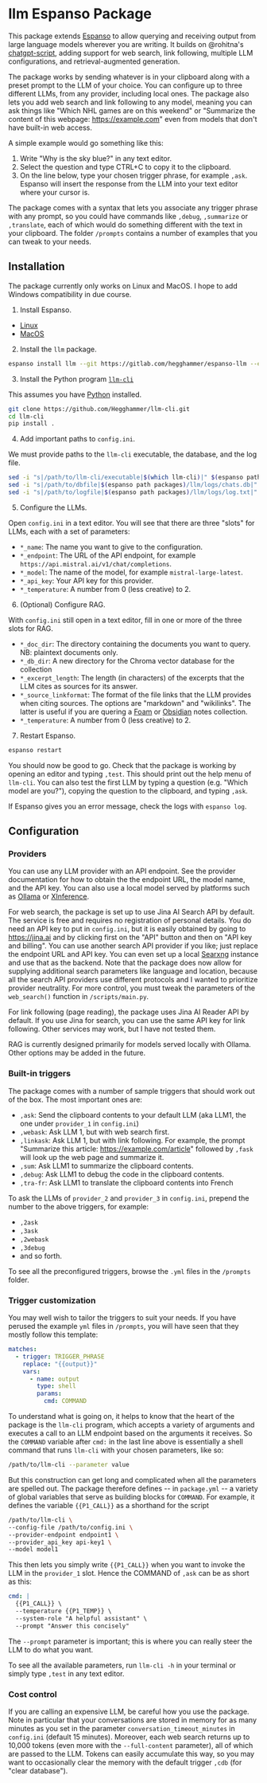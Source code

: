 # llm Espanso Package

This package extends [Espanso](https://espanso.org) to allow querying and receiving output from large language models wherever you are writing. It builds on @rohitna's [chatgpt-script](https://github.com/rohitna/chatgpt-script), adding support for web search, link following, multiple LLM configurations, and retrieval-augmented generation.

The package works by sending whatever is in your clipboard along with a preset prompt to the LLM of your choice. You can configure up to three different LLMs, from any provider, including local ones. The package also lets you add web search and link following to any model, meaning you can ask things like "Which NHL games are on this weekend" or "Summarize the content of this webpage: https://example.com" even from models that don't have built-in web access. 

A simple example would go something like this:

1. Write "Why is the sky blue?" in any text editor.
2. Select the question and type CTRL+C to copy it to the clipboard.
3. On the line below, type your chosen trigger phrase, for example `,ask`. Espanso will insert the response from the LLM into your text editor where your cursor is. 

The package comes with a syntax that lets you associate any trigger phrase with any prompt, so you could have commands like `,debug`, `,summarize` or `,translate`, each of which would do something different with the text in your clipboard. The folder `/prompts` contains a number of examples that you can tweak to your needs. 

## Installation

The package currently only works on Linux and MacOS. I hope to add Windows compatibility in due course.

1. Install Espanso.

- [Linux](https://espanso.org/docs/install/linux/)
- [MacOS](https://espanso.org/docs/install/mac/)

2. Install the `llm` package.

```sh
espanso install llm --git https://gitlab.com/hegghammer/espanso-llm --external
```

3. Install the Python program [`llm-cli`](https://github.com/Hegghammer/llm-cli)

This assumes you have [Python](https://realpython.com/installing-python/) installed.

```sh
git clone https://github.com/Hegghammer/llm-cli.git
cd llm-cli
pip install .
```

4. Add important paths to `config.ini`.

We must provide paths to the `llm-cli` executable, the database, and the log file.

```sh
sed -i "s|/path/to/llm-cli/executable|$(which llm-cli)|" $(espanso path packages)/llm/config.ini
sed -i "s|/path/to/dbfile|$(espanso path packages)/llm/logs/chats.db|" $(espanso path packages)/llm/config.ini
sed -i "s|/path/to/logfile|$(espanso path packages)/llm/logs/log.txt|" $(espanso path packages)/llm/config.ini
```

5. Configure the LLMs.

Open `config.ini` in a text editor. You will see that there are three "slots" for LLMs, each with a set of parameters:

- `*_name`: The name you want to give to the configuration. 
- `*_endpoint`: The URL of the API endpoint, for example `https://api.mistral.ai/v1/chat/completions`.
- `*_model`: The name of the model, for example `mistral-large-latest`.
- `*_api_key`: Your API key for this provider.
- `*_temperature`: A number from 0 (less creative) to 2. 

6. (Optional) Configure RAG.

With `config.ini` still open in a text editor, fill in one or more of the three slots for RAG. 

- `*_doc_dir`: The directory containing the documents you want to query. NB: plaintext documents only.
- `*_db_dir`: A new directory for the Chroma vector database for the collection 
- `*_excerpt_length`: The length (in characters) of the excerpts that the LLM cites as sources for its answer.
- `*_source_linkformat`: The format of the file links that the LLM provides when citing sources. The options are "markdown" and "wikilinks". The latter is useful if you are quering a [Foam](https://foambubble.github.io/foam/) or [Obsidian](https://obsidian.md) notes collection.
- `*_temperature`: A number from 0 (less creative) to 2.

7.  Restart Espanso.

```sh
espanso restart
```

You should now be good to go. Check that the package is working by opening an editor and typing `,test`. This should print out the help menu of `llm-cli`. You can also test the first LLM by typing a question (e.g. "Which model are you?"), copying the question to the clipboard, and typing `,ask`.

If Espanso gives you an error message, check the logs with `espanso log`.

## Configuration

### Providers

You can use any LLM provider with an API endpoint. See the provider documentation for how to obtain the the endpoint URL, the model name, and the API key. You can also use a local model served by platforms such as [Ollama](https://ollama.com) or [XInference](https://inference.readthedocs.io/en/latest/). 

For web search, the package is set up to use Jina AI Search API by default. The service is free and requires no registration of personal details. You do need an API key to put in `config.ini`, but it is easily obtained by going to https://jina.ai and by clicking first on the "API" button and then on "API key and billing". You can use another search API provider if you like; just replace the endpoint URL and API key. You can even set up a local [Searxng](https://docs.searxng.org) instance and use that as the backend. Note that the package does now allow for supplying additional search parameters like language and location, because all the search API providers use different protocols and I wanted to prioritize provider neutrality. For more control, you must tweak the parameters of the `web_search()` function in `/scripts/main.py`.

For link following (page reading), the package uses Jina AI Reader API by default. If you use Jina for search, you can use the same API key for link following. Other services may work, but I have not tested them.

RAG is currently designed primarily for models served locally with Ollama. Other options may be added in the future.

### Built-in triggers

The package comes with a number of sample triggers that should work out of the box. The most important ones are:

- `,ask`: Send the clipboard contents to your default LLM (aka LLM1, the one under `provider_1` in `config.ini`)
- `,webask`: Ask LLM 1, but with web search first.
- `,linkask`: Ask LLM 1, but with link following. For example, the prompt "Summarize this article: https://example.com/article" followed by `,fask` will look up the web page and summarize it.
- `,sum`: Ask LLM1 to summarize the clipboard contents. 
- `,debug`: Ask LLM1 to debug the code in the clipboard contents. 
- `,tra-fr`: Ask LLM1 to translate the clipboard contents into French

To ask the LLMs of `provider_2` and `provider_3` in `config.ini`, prepend the number to the above triggers, for example:
- `,2ask`
- `,3ask`
- `,2webask`
- `,3debug`
- and so forth.

To see all the preconfigured triggers, browse the `.yml` files in the `/prompts` folder.

### Trigger customization

You may well wish to tailor the triggers to suit your needs. If you have perused the example `yml` files in `/prompts`, you will have seen that they mostly follow this template:

```yaml
matches:
  - trigger: TRIGGER_PHRASE
    replace: "{{output}}"
    vars:
      - name: output
        type: shell
        params:
          cmd: COMMAND
```

To understand what is going on, it helps to know that the heart of the package is the `llm-cli` program, which accepts a variety of arguments and executes a call to an LLM endpoint based on the arguments it receives. So the `COMMAND` variable after `cmd:` in the last line above is essentially a shell command that runs `llm-cli` with your chosen parameters, like so:

```sh
/path/to/llm-cli --parameter value
```

But this construction can get long and complicated when all the parameters are spelled out. The package therefore defines -- in `package.yml` -- a variety of global variables that serve as building blocks for `COMMAND`. For example, it defines the variable `{{P1_CALL}}` as a shorthand for the script

```sh
/path/to/llm-cli \
--config-file /path/to/config.ini \
--provider-endpoint endpoint1 \
--provider_api_key api-key1 \
--model model1
```

This then lets you simply write `{{P1_CALL}}` when you want to invoke the LLM in the `provider_1` slot. Hence the COMMAND of `,ask` can be as short as this:

```yaml
cmd: |
  {{P1_CALL}} \
  --temperature {{P1_TEMP}} \
  --system-role "A helpful assistant" \
  --prompt "Answer this concisely"
```

The `--prompt` parameter is important; this is where you can really steer the LLM to do what you want. 

To see all the available parameters, run `llm-cli -h` in your terminal or simply type `,test` in any text editor.

### Cost control

If you are calling an expensive LLM, be careful how you use the package. Note in particular that your conversations are stored in memory for as many minutes as you set in the parameter `conversation_timeout_minutes` in `config.ini` (default 15 minutes). Moreover, each web search returns up to 10,000 tokens (even more with the `--full-content` parameter), all of which are passed to the LLM. Tokens can easily accumulate this way, so you may want to occasionally clear the memory with the default trigger `,cdb` (for "clear database").
